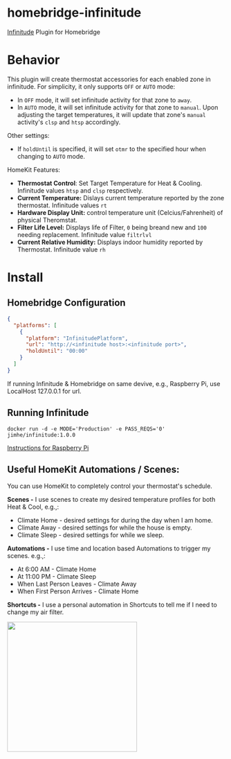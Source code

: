 # homebridge-infinitude
[Infinitude](https://github.com/nebulous/infinitude) Plugin for Homebridge

# Behavior
This plugin will create thermostat accessories for each enabled zone in infinitude. For simplicity, it only supports `OFF` or `AUTO` mode:
 - In `OFF` mode, it will set infinitude activity for that zone to `away`.
 - In `AUTO` mode, it will set infinitude activity for that zone to `manual`. Upon adjusting the target temperatures,
 it will update that zone's `manual` activity's `clsp` and `htsp` accordingly.
 
Other settings:
 - If `holdUntil` is specified, it will set `otmr` to the specified hour when changing to `AUTO` mode.

HomeKit Features:
- **Thermostat Control**: Set Target Temperature for Heat & Cooling. Infinitude values `htsp` and `clsp` respectively.
- **Current Temperature:** Dislays current temperature reported by the zone thermostat. Infinitude values `rt`
- **Hardware Display Unit:** control temperature unit (Celcius/Fahrenheit) of physical Theromstat.
- **Filter Life Level:** Displays life of Filter, `0` being breand new and `100` needing replacement. Infinitude value `filtrlvl`
- **Current Relative Humidity:** Displays indoor humidity reported by Thermostat. Infinitude value `rh`

# Install

## Homebridge Configuration
```json
{
  "platforms": [
    {
      "platform": "InfinitudePlatform",
      "url": "http://<infinitude host>:<infinitude port>",
      "holdUntil": "00:00"
    }
  ]
}
```

If running Infinitude & Homebridge on same devive, e.g., Raspberry Pi, use LocalHost 127.0.0.1 for url.

## Running Infinitude
```
docker run -d -e MODE='Production' -e PASS_REQS='0' jimhe/infinitude:1.0.0
```
[Instructions for Raspberry Pi](https://github.com/nebulous/infinitude/wiki/Installing-Infinitude-on-Raspberry-PI-(raspbian))

## Useful HomeKit Automations / Scenes:
You can use HomeKit to completely control your thermostat's schedule.

**Scenes -** I use scenes to create my desired temperature profiles for both Heat & Cool, e.g.,:

- Climate Home - desired settings for during the day when I am home.
- Climate Away - desired settings for while the house is empty.
- Climate Sleep - desired settings for while we sleep.

**Automations -** I use time and location based Automations to trigger my scenes. e.g.,:
- At 6:00 AM - Climate Home
- At 11:00 PM - Climate Sleep
- When Last Person Leaves - Climate Away
- When First Person Arrives - Climate Home

**Shortcuts -** I use a personal automation in Shortcuts to tell me if I need to change my air filter.

<img src="https://user-images.githubusercontent.com/8211291/114083700-52a7e180-987d-11eb-8b2c-5287763a8e1c.PNG" width=300>
